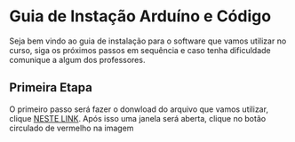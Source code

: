 # Guia de Instação Arduíno e Código

Seja bem vindo ao guia de instalação para o software que vamos utilizar no curso, siga os próximos passos em sequência e caso tenha dificuldade comunique a algum dos professores.

## Primeira Etapa

O primeiro passo será fazer o donwload do arquivo que vamos utilizar, clique [NESTE LINK](https://www.arduino.cc/en/software). Após isso uma janela será aberta, clique no botão circulado de vermelho na imagem
